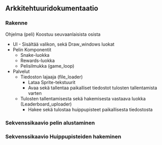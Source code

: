 ## Arkkitehtuuridokumentaatio 

### Rakenne
Ohjelma (peli) Koostuu seuvaanlaisista osista
* UI - Sisältää valikon, sekä Draw_windows luokat
* Pelin Komponentit
	* Snake-luokka
	* Rewards-luokka
	* Pelisilmukka (game_loop)
* Palvelut
	* Tiedoston lajaaja (file_loader) 
		* Lataa Sprite-tekstuurit
		* Avaa sekä tallentaa paikalliset tiedostot tulosten tallentamista varten
	* Tulosten tallentamisesta sekä hakemisesta vastaava luokka (Leaderboard_uploader)
		* Hakee sekä tulostaa huippupisteet paikallisesta tiedostosta  
		

### Sekvenssikaavio pelin alustaminen

### Sekvenssikaavio Huippupisteiden hakeminen



